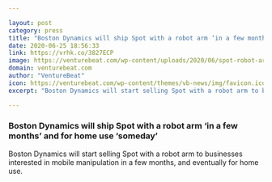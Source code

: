 ```yaml
---

layout: post
category: press
title: "Boston Dynamics will ship Spot with a robot arm ‘in a few months’ and for home use ‘someday’"
date: 2020-06-25 18:56:33
link: https://vrhk.co/3827ECP
image: https://venturebeat.com/wp-content/uploads/2020/06/spot-robot-arm-home.png?w=1200&strip=all
domain: venturebeat.com
author: "VentureBeat"
icon: https://venturebeat.com/wp-content/themes/vb-news/img/favicon.ico
excerpt: "Boston Dynamics will start selling Spot with a robot arm to businesses interested in mobile manipulation in a few months, and eventually for home use."

---
```


### Boston Dynamics will ship Spot with a robot arm ‘in a few months’ and for home use ‘someday’

Boston Dynamics will start selling Spot with a robot arm to businesses interested in mobile manipulation in a few months, and eventually for home use.
